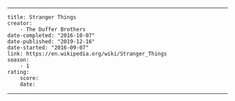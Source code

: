 ---

    title: Stranger Things
    creator:
        - The Duffer Brothers
    date-completed: "2016-10-07"
    date-published: "2019-12-16"
    date-started: "2016-09-07"
    link: https://en.wikipedia.org/wiki/Stranger_Things
    season:
        - 1
    rating:
        score:
        date:

---